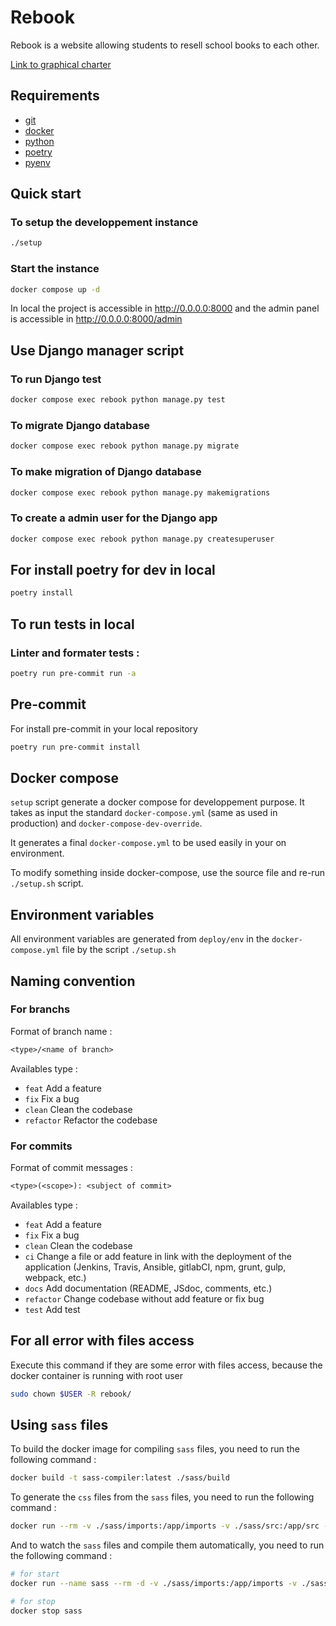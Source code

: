 # Rebook

Rebook is a website allowing students to resell school books to each other.

[Link to graphical charter](./assets/graphical_charter.md)

## Requirements

- [git](https://git-scm.com/book/fr/v2/D%C3%A9marrage-rapide-Installation-de-Git)
- [docker](https://docs.docker.com/engine/install/ubuntu/)
- [python](https://vegastack.com/tutorials/how-to-install-python-3-11-on-ubuntu-22-04/)
- [poetry](https://pypi.org/project/poetry/)
- [pyenv](https://github.com/pyenv/pyenv)

## Quick start

### To setup the developpement instance

```bash
./setup
```

### Start the instance

```bash
docker compose up -d
```

In local the project is accessible in http://0.0.0.0:8000 and the admin panel is accessible in http://0.0.0.0:8000/admin

## Use Django manager script

### To run Django test

```bash
docker compose exec rebook python manage.py test
```

### To migrate Django database

```bash
docker compose exec rebook python manage.py migrate
```

### To make migration of Django database

```bash
docker compose exec rebook python manage.py makemigrations
```

### To create a admin user for the Django app

```bash
docker compose exec rebook python manage.py createsuperuser
```

## For install poetry for dev in local

```bash
poetry install
```

## To run tests in local

### Linter and formater tests :

```sh
poetry run pre-commit run -a
```

## Pre-commit

For install pre-commit in your local repository

```bash
poetry run pre-commit install
```

## Docker compose

`setup` script generate a docker compose for developpement purpose. It takes as input the standard `docker-compose.yml` (same as used in production) and `docker-compose-dev-override`.

It generates a final `docker-compose.yml` to be used easily in your on environment.

To modify something inside docker-compose, use the source file and re-run `./setup.sh` script.

## Environment variables

All environment variables are generated from `deploy/env` in the `docker-compose.yml` file by the script `./setup.sh`

## Naming convention

### For branchs

Format of branch name :
```txt
<type>/<name of branch>
```

Availables type :

- `feat` Add a feature
- `fix` Fix a bug
- `clean` Clean the codebase
- `refactor` Refactor the codebase

### For commits

Format of commit messages :

```txt
<type>(<scope>): <subject of commit>
```

Availables type :

- `feat` Add a feature
- `fix` Fix a bug
- `clean` Clean the codebase
- `ci` Change a file or add feature in link with the deployment of the application (Jenkins, Travis, Ansible, gitlabCI, npm, grunt, gulp, webpack, etc.)
- `docs` Add documentation (README, JSdoc, comments, etc.)
- `refactor` Change codebase without add feature or fix bug
- `test` Add test

## For all error with files access

Execute this command if they are some error with files access, because the docker container is running with root user

```bash
sudo chown $USER -R rebook/
```

## Using `sass` files

To build the docker image for compiling `sass` files, you need to run the following command :

```bash
docker build -t sass-compiler:latest ./sass/build
```

To generate the `css` files from the `sass` files, you need to run the following command :

```bash
docker run --rm -v ./sass/imports:/app/imports -v ./sass/src:/app/src -v ./rebook/static/css:/app/results sass-compiler:latest /app/src:/app/results
```

And to watch the `sass` files and compile them automatically, you need to run the following command :

```bash
# for start
docker run --name sass --rm -d -v ./sass/imports:/app/imports -v ./sass/src:/app/src -v ./rebook/static/css:/app/results sass-compiler:latest /app/src:/app/results --watch

# for stop
docker stop sass
```

